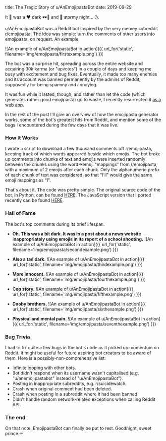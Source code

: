 title: The Tragic Story of u/AnEmojipastaBot
date: 2019-09-29

It 🤔 was a ❤ dark 🕶🔫 and 🌰 stormy night... 🌜

u/AnEmojipastaBot was a Reddit bot inspired by the very memey subreddit <a href="https://www.reddit.com/r/emojipasta">r/emojipasta</a>. The idea was simple: turn the comments of other users into emojipasta, on request. An example:

![An example of u/AnEmojipastaBot in action]({{ url_for('static', filename='img/emojipasta/firstexample.png') }})

The bot was a surprise hit, spreading across the entire website and acquiring 30k karma (or "upvotes") in a couple of days and keeping me busy with excitement and bug fixes. Eventually, it made too many enemies and its account was banned permanently by the admins of Reddit, supposedly for being spammy and annoying.

It was fun while it lasted, though, and rather than let the code (which generates rather good emojipasta) go to waste, I recently resurrected it <a href="{{ url_for('specific_app', name='emojipasta') }}">as a web app</a>.

In the rest of the post I'll give an overview of how the emojipasta generator works, some of the bot's greatest hits from Reddit, and mention some of the bugs I encountered during the few days that it was live.

### How It Works
I wrote a script to download a few thousand comments off r/emojipasta, keeping track of which words appeared beside which emojis. The bot broke up comments into chunks of text and emojis were inserted randomly between the chunks using the word-\>emoji "mappings" from r/emojipasta, with a maximum of 2 emojis after each chunk. Only the alphanumeric prefix of each chunk of text was considered, so that "I'll" would give the same emoji mappings as "I".

That's about it. The code was pretty simple. The original source code of the bot, in Python, can be found <a href="https://github.com/Kevinpgalligan/EmojipastaBot">HERE</a>. The JavaScript version that I ported recently can be found <a href="https://github.com/Kevinpgalligan/KevingalWebsite/blob/master/static/js/apps/emojipasta/emojipasta.js">HERE</a>.

### Hall of Fame
The bot's top comments during its brief lifespan.

* **Oh. This was a bit dark. It was in a post about a news website inappropriately using emojis in its report of a school shooting.**
![An example of u/AnEmojipastaBot in action]({{ url_for('static', filename='img/emojipasta/secondexample.png') }})

* **Also a tad dark.**
![An example of u/AnEmojipastaBot in action]({{ url_for('static', filename='img/emojipasta/thirdexample.png') }})

* **More innocent.**
![An example of u/AnEmojipastaBot in action]({{ url_for('static', filename='img/emojipasta/fourthexample.png') }})

* **Cop story.**
![An example of u/AnEmojipastaBot in action]({{ url_for('static', filename='img/emojipasta/fifthexample.png') }})

* **Dooby brothers.**
![An example of u/AnEmojipastaBot in action]({{ url_for('static', filename='img/emojipasta/sixthexample.png') }})

* **Physical and mental pain.**
![An example of u/AnEmojipastaBot in action]({{ url_for('static', filename='img/emojipasta/seventhexample.png') }})

### Bug Trivia
I had to fix quite a few bugs in the bot's code as it picked up momentum on Reddit. It might be useful for future aspiring bot creators to be aware of them. Here is a possibly-non-comprehensive list:

* Infinite looping with other bots.
* Bot didn't respond when its username wasn't capitalised (e.g. "u/anemojipastabot" instead of "u/AnEmojipastaBot").
* Posting in inappropriate subreddits, e.g. r/suicidewatch.
* Crash when original comment had been deleted.
* Crash when posting in a subreddit where it had been banned.
* Didn't handle random network-related exceptions when calling Reddit API.

### The end
On that note, EmojipastaBot can finally be put to rest. Goodnight, sweet prince ⚰️
